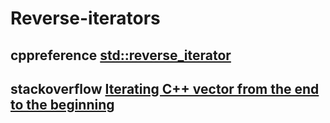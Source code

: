 # Reverse-iterators



## cppreference [std::reverse_iterator](https://en.cppreference.com/w/cpp/iterator/reverse_iterator)





## stackoverflow [Iterating C++ vector from the end to the beginning](https://stackoverflow.com/questions/3610933/iterating-c-vector-from-the-end-to-the-beginning)

